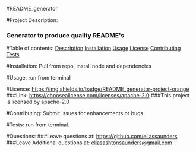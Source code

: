 #README_generator

  #Project Description:
  ### Generator to produce quality README's

  #Table of contents:
  [Description]()
  [Installation](#Installation)
  [Usage](#Usage)
  [License]()
  [Contributing]()
  [Tests]()

  #Installation:
  Pull from repo, install node and dependencies

  #Usage:
  run from terminal

  #Licence:
  https://img.shields.io/badge/README_generator-project-orange
  ###Link: https://choosealicense.com/licenses/apache-2.0
  ###This project is licensed by apache-2.0


  #Contributing:
  Submit issues for enhancements or bugs

  #Tests:
  run from terminal.

  #Questions:
  ###Leave questions at: https://github.com/eliassaunders
  ###Leave Additional questions at: eliasashtonsaunders@gmail.com

  
  